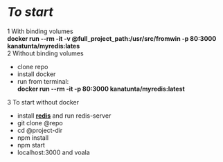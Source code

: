 # _To start_  

1 With binding volumes  
**docker run --rm -it -v @full_project_path:/usr/src/fromwin -p 80:3000 kanatunta/myredis:lates**  
2 Without binding volumes

* clone repo
* install docker  
* run from terminal:  
  **docker run --rm -it -p 80:3000 kanatunta/myredis:latest**  

3 To start without docker
* install [**redis**](https://redis.io/) and run redis-server
* git clone @repo
* cd @project-dir
* npm install
* npm start
* localhost:3000 and voala

